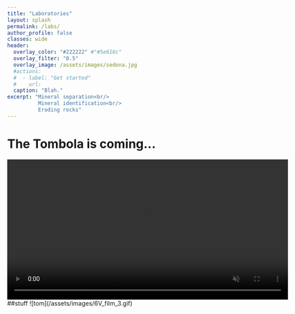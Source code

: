 ```yaml
---
title: "Laboratories"
layout: splash
permalink: /labs/
author_profile: false
classes: wide
header:
  overlay_color: "#222222" #"#5e616c"
  overlay_filter: "0.5"
  overlay_image: /assets/images/sedona.jpg
  #actions:
  #  - label: "Get started"
  #    url: 
  caption: "Blah."
excerpt: "Mineral separation<br/>
          Mineral identification<br/>
          Eroding rocks"
---
```


# The Tombola is coming...

<video width="650px" autoplay loop muted> 
  <source src="/assets/images/6V_film_3.gif" type="video/gif"> 
</video> 
##stuff
![tom](/assets/images/6V_film_3.gif)
